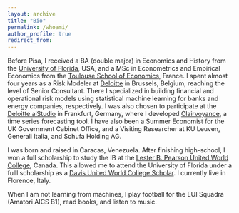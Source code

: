 ```yaml
---
layout: archive
title: "Bio"
permalink: /whoami/
author_profile: true
redirect_from:
---
```


Before Pisa, I received a BA (double major) in Economics and History from the [University of Florida](https://clas.ufl.edu/), USA, and a MSc in Econometrics and Empirical Economics from the [Toulouse School of Economics](https://www.tse-fr.eu/), France. I spent almost four years as a Risk Modeler at [Deloitte](https://www2.deloitte.com/be/en.html) in Brussels, Belgium, reaching the level of Senior Consultant. There I specialized in building financial and operational risk models using statistical machine learning for banks and energy companies, respectively. I was also chosen to participate at the [Deloitte aiStudio](https://www2.deloitte.com/de/de/pages/risk/solutions/aistudio.html) in Frankfurt, Germany, where I developed [Clairvoyance](https://www2.deloitte.com/de/de/pages/risk/solutions/ai-based-forecasting-solution-clairvoyance.html), a time series forecasting tool. I have also been a Summer Economist for the UK Government Cabinet Office, and a Visiting Researcher at KU Leuven, Generali Italia, and Schufa Holding AG.

I was born and raised in Caracas, Venezuela. After finishing high-school, I won a full scholarship to study the IB at the [Lester B. Pearson United World College](https://www.pearsoncollege.ca/), Canada. This allowed me to attend the University of Florida under a fulll scholarship as a [Davis United World College Scholar](https://www.davisuwcscholars.org/). I currently live in Florence, Italy.

When I am not learning from machines, I play football for the EUI Squadra (Amatori AICS B1), read books, and listen to music.
